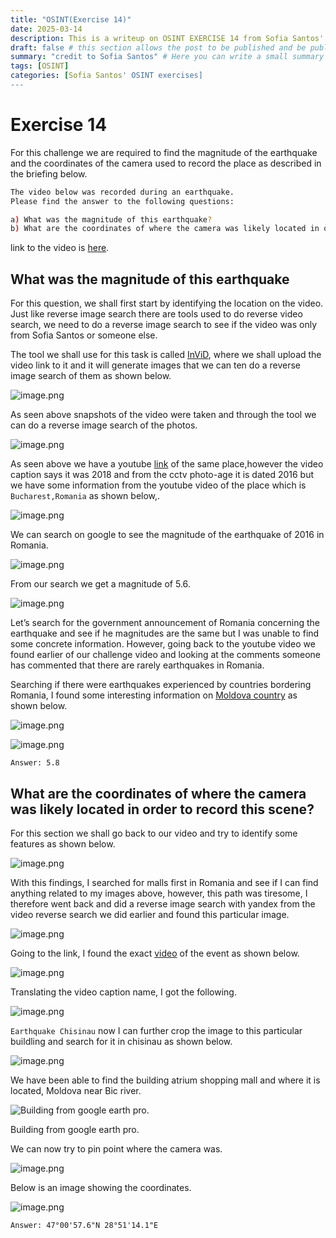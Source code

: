 ```yaml
---
title: "OSINT(Exercise 14)"
date: 2025-03-14
description: This is a writeup on OSINT EXERCISE 14 from Sofia Santos' OSINT analysis and exercises.
draft: false # this section allows the post to be published and be public, is it is set to true the post will not be published.
summary: "credit to Sofia Santos" # Here you can write a small summary of the post if needed
tags: [OSINT]
categories: [Sofia Santos' OSINT exercises]
---
```

# Exercise 14

For this challenge we are required to find the magnitude of the earthquake and the coordinates of the camera used to record the place as described in the briefing below.

```bash
The video below was recorded during an earthquake.
Please find the answer to the following questions:

a) What was the magnitude of this earthquake?
b) What are the coordinates of where the camera was likely located in order to record this scene?
```

link to the video is [here](https://youtu.be/myTG1LpMN7g).

## What was the magnitude of this earthquake

For this question, we shall first start by identifying the location on the video. Just like reverse image search there are tools used to do reverse video search, we need to do a reverse image search to see if the video was only from Sofia Santos or someone else.

The tool we shall use for this task is called [InViD](https://chromewebstore.google.com/detail/fake-news-debunker-by-inv/mhccpoafgdgbhnjfhkcmgknndkeenfhe?hl=en), where we shall upload the video link to it and it will generate images that we can ten do a reverse image search of them as shown below.

![image.png](image.png)

As seen above snapshots of the video were taken and through the tool we can do a reverse image search of the photos. 

![image.png](image%201.png)

As seen above we have a youtube [link](https://www.youtube.com/watch?v=aPIpBdgwD94) of the same place,however the video caption says it was 2018 and from the cctv photo-age it is dated 2016 but we have some information from the youtube video of the place which is `Bucharest,Romania` as shown below,.

![image.png](image%202.png)

We can search on google to see the magnitude of the earthquake of 2016 in Romania.

![image.png](image%203.png)

From our search we get a magnitude of 5.6.

![image.png](image%204.png)

Let’s search for the government announcement of Romania concerning the earthquake and see if he magnitudes are the same but I was unable to find some concrete information. However, going back to the youtube video we found earlier of our challenge video and looking at the comments someone has commented that there are rarely earthquakes in Romania.

Searching if there were earthquakes experienced by countries bordering Romania, I found some interesting information on [Moldova country](https://www.moldova.org/en/53-degrees-night-earthquake-romania-strongly-hit-moldova/) as shown below.

![image.png](image%205.png)

![image.png](image%206.png)

`Answer: 5.8`

## What are the coordinates of where the camera was likely located in order to record this scene?

For this section we shall go back to our video and try to identify some features as shown below.

![image.png](image%207.png)

With this findings, I searched for malls first in Romania and see if I can find anything related to my images above, however, this path was tiresome, I therefore went back and did a reverse image search with yandex from the video reverse search we did earlier and found this particular image.

![image.png](image%208.png)

Going to the link, I found the exact [video](https://www.youtube.com/watch?v=lvGpouFqmJ0) of the event as shown below.

![image.png](image%209.png)

Translating the video caption name, I got the following.

![image.png](image%2010.png)

`Earthquake Chisinau` now I can further crop the image to this particular buildling and search for it in chisinau as shown below.

![image.png](image%2011.png)

We have been able to find the building atrium shopping mall and where it is located, Moldova near Bic river.

![Building from google earth pro.](image%2012.png)

Building from google earth pro.

We can now try to pin point where the camera was.

![image.png](image%2013.png)

Below is an image showing the coordinates.

![image.png](image%2014.png)

`Answer: 47°00'57.6"N 28°51'14.1"E`
